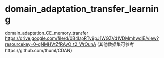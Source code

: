 # domain_adaptation_transfer_learning
domain_adaptation_CE_memory_transfer
https://drive.google.com/file/d/0B4IapRTv9pJ1WGZVd1VDMmhwdlE/view?resourcekey=0-gNMHVtZfRAyO_t2_WrOunA
(其他数据集可参考https://github.com/thuml/CDAN）
